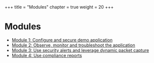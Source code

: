 +++
title = "Modules"
chapter = true
weight = 20
+++

# Modules

- [Module 1: Configure and secure demo application](20_modules/module_1.html)
- [Module 2: Observe, monitor and troubleshoot the application](20_modules/module_2.html)
- [Module 3: Use security alerts and leverage dynamic packet capture](20_modules/module_3.html)
- [Module 4: Use compliance reports](20_modules/module_4.html)
